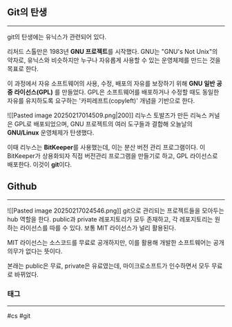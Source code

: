 ## Git의 탄생
---
git의 탄생에는 유닉스가 관련되어 있다.

리처드 스톨만은 1983년 **GNU 프로젝트**를 시작했다. GNU는 "GNU's Not Unix"의 약자로, 유닉스와 비슷하지만 누구나 자유롭게 사용할 수 있는 운영체제를 만드는 것을 목표로 한다.

이 과정에서 자유 소프트웨어의 사용, 수정, 배포의 자유를 보장하기 위해 **GNU 일반 공중 라이선스(GPL)** 를 만들었다. GPL은 소프트웨어를 배포하거나 수정할 때도 동일한 자유를 유지하도록 요구하는 '카피레프트(copyleft)' 개념을 기반으로 한다.

![[Pasted image 20250217014509.png|200]]
리누스 토발즈가 만든 리눅스 커널은 GPL로 배포되었으며, GNU 프로젝트의 여러 도구들과 결합해 오늘날의 **GNU/Linux** 운영체제가 탄생했다.

이때 리누스는 **BitKeeper**를 사용했는데, 이는 분산 버전 관리 프로그램이다. 이 BitKeeper가 상용화되자 직접 버전관리 프로그램을 만들기로 하고, GPL 라이선스로 배포한다. 이것이 **git**이다.

## Github
---
![[Pasted image 20250217024546.png]]
git으로 관리되는 프로젝트들을 모아두는 hub 역할을 한다. public과 private 레포지토리가 모두 존재하고, 각 레포지토리는 원하는 라이선스를 따를 수 있다. 보통 MIT 라이선스가 널리 활용된다.

MIT 라이선스는 소스코드를 무료로 공개하지만, 이를 활용해 개발한 소프트웨어는 공개 의무가 없다는 뜻이다.

본래는 public은 무료, private은 유료였는데, 마이크로소프트가 인수하면서 모두 무료로 바뀌었다.

### 태그
---
#cs #git





